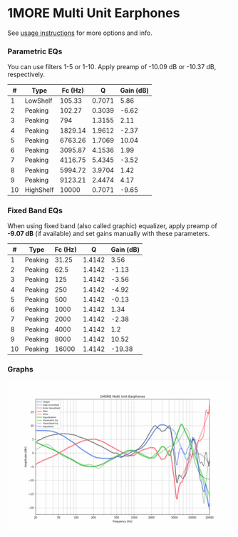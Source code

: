 # 1MORE Multi Unit Earphones
See [usage instructions](https://github.com/jaakkopasanen/AutoEq#usage) for more options and info.

### Parametric EQs
You can use filters 1-5 or 1-10. Apply preamp of -10.09 dB or -10.37 dB, respectively.

|   # | Type      |   Fc (Hz) |      Q |   Gain (dB) |
|-----|-----------|-----------|--------|-------------|
|   1 | LowShelf  |    105.33 | 0.7071 |        5.86 |
|   2 | Peaking   |    102.27 | 0.3039 |       -6.62 |
|   3 | Peaking   |    794    | 1.3155 |        2.11 |
|   4 | Peaking   |   1829.14 | 1.9612 |       -2.37 |
|   5 | Peaking   |   6763.26 | 1.7069 |       10.04 |
|   6 | Peaking   |   3095.87 | 4.1536 |        1.99 |
|   7 | Peaking   |   4116.75 | 5.4345 |       -3.52 |
|   8 | Peaking   |   5994.72 | 3.9704 |        1.42 |
|   9 | Peaking   |   9123.21 | 2.4474 |        4.17 |
|  10 | HighShelf |  10000    | 0.7071 |       -9.65 |

### Fixed Band EQs
When using fixed band (also called graphic) equalizer, apply preamp of **-9.07 dB** (if available) and set gains manually with these parameters.

|   # | Type    |   Fc (Hz) |      Q |   Gain (dB) |
|-----|---------|-----------|--------|-------------|
|   1 | Peaking |     31.25 | 1.4142 |        3.56 |
|   2 | Peaking |     62.5  | 1.4142 |       -1.13 |
|   3 | Peaking |    125    | 1.4142 |       -3.56 |
|   4 | Peaking |    250    | 1.4142 |       -4.92 |
|   5 | Peaking |    500    | 1.4142 |       -0.13 |
|   6 | Peaking |   1000    | 1.4142 |        1.34 |
|   7 | Peaking |   2000    | 1.4142 |       -2.38 |
|   8 | Peaking |   4000    | 1.4142 |        1.2  |
|   9 | Peaking |   8000    | 1.4142 |       10.52 |
|  10 | Peaking |  16000    | 1.4142 |      -19.38 |

### Graphs
![](./1MORE%20Multi%20Unit%20Earphones.png)
